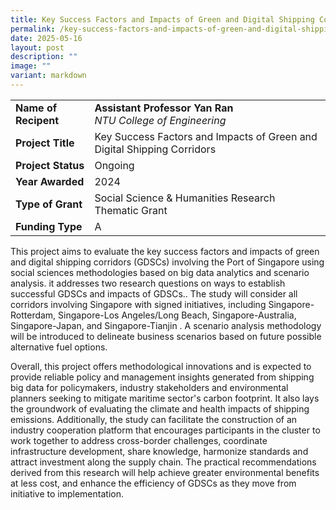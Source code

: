 ```yaml
---
title: Key Success Factors and Impacts of Green and Digital Shipping Corridors
permalink: /key-success-factors-and-impacts-of-green-and-digital-shipping-corridor/
date: 2025-05-16
layout: post
description: ""
image: ""
variant: markdown
---
```

|  |  |
|---|---|
| **Name of Recipent** | **Assistant Professor Yan Ran**<br>_NTU College of Engineering_ |
| **Project Title** | Key Success Factors and Impacts of Green and Digital Shipping Corridors |
| **Project Status** | Ongoing |
| **Year Awarded** | 2024 |
| **Type of Grant** | Social Science &amp; Humanities Research Thematic Grant |
|**Funding Type** | A |

This project aims to evaluate the key success factors and impacts of green and digital shipping corridors (GDSCs) involving the Port of Singapore using social sciences methodologies based on big data analytics and scenario analysis. it addresses two research questions on ways to establish successful GDSCs and impacts of GDSCs.. The study will consider all corridors involving Singapore with signed initiatives, including Singapore-Rotterdam, Singapore-Los Angeles/Long Beach, Singapore-Australia, Singapore-Japan, and Singapore-Tianjin . A scenario analysis methodology will be introduced to delineate business scenarios based on future possible alternative fuel options.  
  
Overall, this project offers methodological innovations and is expected to provide reliable policy and management insights generated from shipping big data for policymakers, industry stakeholders and environmental planners seeking to mitigate maritime sector's carbon footprint. It also lays the groundwork of evaluating the climate and health impacts of shipping emissions. Additionally, the study can facilitate the construction of an industry cooperation platform that encourages participants in the cluster to work together to address cross-border challenges, coordinate infrastructure development, share knowledge, harmonize standards and attract investment along the supply chain. The practical recommendations derived from this research will help achieve greater environmental benefits at less cost, and enhance the efficiency of GDSCs as they move from initiative to implementation.